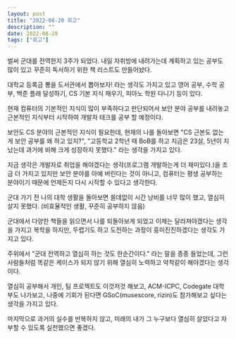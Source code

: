 ```yaml
---
layout: post
title: "2022-08-20 회고"
description: ""
date: 2022-08-20
tags: ["회고"]
---
```


벌써 군대를 전역한지 3주가 되었다. 내일 자취방에 내려가는데 계획하고 있는 공부도 많이 있고 꾸준히 독서하기 위한 책 리스트도 만들어놨다.

대학교 등록금 뽕을 도서관에서 뽑아보자! 라는 생각도 가지고 있고 영어 공부, 수학 공부, 백준 플래 달성하기, CS 기본 지식 채우기, 피아노 학원 다니기 등이 있다.

현재 컴퓨터의 기본적인 지식이 많이 부족하다고 판단되어서 보안 분야 공부를 내려놓고 근본적인 지식부터 시작하여 개발자 테크를 공부 할 예정이다. 

보안도 CS 분야의 근본적인 지식이 필요한데, 현재의 나를 돌아보면 "CS 근본도 없는게 보안 공부를 왜 하고 있지?", "고등학교 2학년 때 BoB를 하고 지금은 23살, 5년이 지났는데 과거에 비해 크게 성장하지 못했다." 라는 생각을 가지고 있다. 

지금 생각은 개발자로 취업을 해야겠다는 생각(프로그램 개발하는게 더 재미있다.)을 조금 더 가지고 있지만 보안 분야를 아예 버린다는 것이 아니고, 컴퓨터는 평생 공부하는 분야이기 때문에 언제든지 다시 시작할 수 있다고 생각한다.

군대 가기 전 나의 대학 생활을 돌아보면 쓸데없이 시간 낭비를 너무 많이 했고, 열심히 살지 못했다. (비효율적인 생활, 꾸준히 공부하지 않음)

군대에서 다양한 책들을 읽으면서 나를 되돌아보게 되었고 이제는 달라져야겠다는 생각을 가지고 복학을 하지만, 두렵기도 하고 도전하는 과정이 흥미진진하겠다는 생각도 가지고 있다.

주위에서 "군대 전역하고 열심히 하는 것도 한순간이다." 라는 말을 종종 들었는데, 그런 사람들처럼 똑같은 케이스가 되지 않기 위해 열심히 노력하고 악착같이 해야겠다는 생각이다.

열심히 공부해서 개인, 팀 프로젝트도 이것저것 해보고, ACM-ICPC, Codegate 대학부도 나가보고, 나중에 기회가 된다면 GSoC(musescore, rizin)도 참가해보고 싶다는 생각을 가지고 있다.

마지막으로 과거의 실수를 반복하지 않고, 미래의 내가 그 누구보다 열심히 살았다고 자부할 수 있도록 실천했으면 좋겠다.